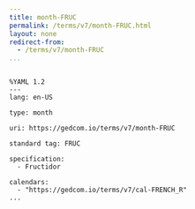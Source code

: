 ```yaml
---
title: month-FRUC
permalink: /terms/v7/month-FRUC.html
layout: none
redirect-from:
  - /terms/v7/month-FRUC
...
```


```

%YAML 1.2
---
lang: en-US

type: month

uri: https://gedcom.io/terms/v7/month-FRUC

standard tag: FRUC

specification:
  - Fructidor

calendars:
  - "https://gedcom.io/terms/v7/cal-FRENCH_R"
...

```
